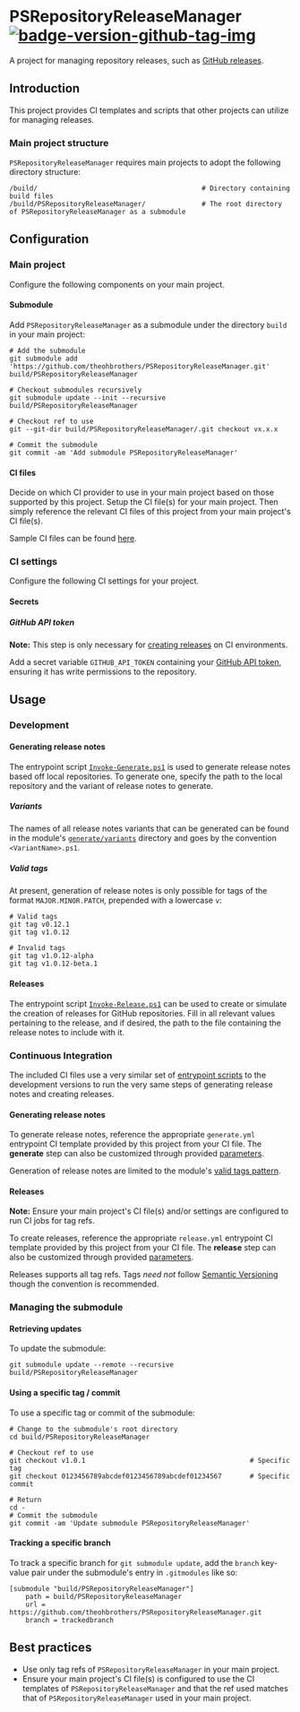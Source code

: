 # PSRepositoryReleaseManager [![badge-version-github-tag-img][]][badge-version-github-tag-src]

[badge-version-github-tag-img]: https://img.shields.io/github/v/tag/theohbrothers/PSRepositoryReleaseManager?style=flat-square
[badge-version-github-tag-src]: https://github.com/theohbrothers/PSRepositoryReleaseManager/releases

A project for managing repository releases, such as [GitHub releases](https://help.github.com/en/articles/about-releases).

## Introduction

This project provides CI templates and scripts that other projects can utilize for managing releases.

### Main project structure

`PSRepositoryReleaseManager` requires main projects to adopt the following directory structure:

```shell
/build/                                         # Directory containing build files
/build/PSRepositoryReleaseManager/              # The root directory of PSRepositoryReleaseManager as a submodule
```

## Configuration

### Main project

Configure the following components on your main project.

#### Submodule

Add `PSRepositoryReleaseManager` as a submodule under the directory `build` in your main project:

```shell
# Add the submodule
git submodule add 'https://github.com/theohbrothers/PSRepositoryReleaseManager.git' build/PSRepositoryReleaseManager

# Checkout submodules recursively
git submodule update --init --recursive build/PSRepositoryReleaseManager

# Checkout ref to use
git --git-dir build/PSRepositoryReleaseManager/.git checkout vx.x.x

# Commit the submodule
git commit -am 'Add submodule PSRepositoryReleaseManager'
```

#### CI files

Decide on which CI provider to use in your main project based on those supported by this project. Setup the CI file(s) for your main project. Then simply reference the relevant CI files of this project from your main project's CI file(s).

Sample CI files can be found [here](docs/samples/ci).

### CI settings

Configure the following CI settings for your project.

#### Secrets

##### GitHub API token

**Note:** This step is only necessary for [creating releases](#releases-1) on CI environments.

Add a secret variable `GITHUB_API_TOKEN` containing your [GitHub API token](https://help.github.com/en/articles/creating-a-personal-access-token-for-the-command-line), ensuring it has write permissions to the repository.

## Usage

### Development

#### Generating release notes

The entrypoint script [`Invoke-Generate.ps1`](src/scripts/dev/Invoke-Generate.ps1) is used to generate release notes based off local repositories. To generate one, specify the path to the local repository and the variant of release notes to generate.

##### Variants

The names of all release notes variants that can be generated can be found in the module's [`generate/variants`](src/PSRepositoryReleaseManager/generate/variants) directory and goes by the convention `<VariantName>.ps1`.

##### Valid tags

At present, generation of release notes is only possible for tags of the format `MAJOR.MINOR.PATCH`, prepended with a lowercase `v`:

```shell
# Valid tags
git tag v0.12.1
git tag v1.0.12

# Invalid tags
git tag v1.0.12-alpha
git tag v1.0.12-beta.1
```

#### Releases

The entrypoint script [`Invoke-Release.ps1`](src/scripts/dev/Invoke-Release.ps1) can be used to create or simulate the creation of releases for GitHub repositories. Fill in all relevant values pertaining to the release, and if desired, the path to the file containing the release notes to include with it.

### Continuous Integration

The included CI files use a very similar set of [entrypoint scripts](src/scripts/ci) to the development versions to run the very same steps of generating release notes and creating releases.

#### Generating release notes

To generate release notes, reference the appropriate `generate.yml` entrypoint CI template provided by this project from your CI file. The **generate** step can also be customized through provided [parameters](docs/samples/ci/azure-pipelines/custom/azure-pipelines.yml.generate.sample).

Generation of release notes are limited to the module's [valid tags pattern](#valid-tags).

#### Releases

**Note:** Ensure your main project's CI file(s) and/or settings are configured to run CI jobs for tag refs.

To create releases, reference the appropriate `release.yml` entrypoint CI template provided by this project from your CI file. The **release** step can also be customized through provided [parameters](docs/samples/ci/azure-pipelines/custom/azure-pipelines.yml.release.sample).

Releases supports all tag refs. Tags *need not* follow [Semantic Versioning](https://semver.org/) though the convention is recommended.

### Managing the submodule

#### Retrieving updates

To update the submodule:

```shell
git submodule update --remote --recursive build/PSRepositoryReleaseManager
```

#### Using a specific tag / commit

To use a specific tag or commit of the submodule:

```shell
# Change to the submodule's root directory
cd build/PSRepositoryReleaseManager

# Checkout ref to use
git checkout v1.0.1                                         # Specific tag
git checkout 0123456789abcdef0123456789abcdef01234567       # Specific commit

# Return
cd -
# Commit the submodule
git commit -am 'Update submodule PSRepositoryReleaseManager'
```

#### Tracking a specific branch

To track a specific branch for  `git submodule update`, add the `branch` key-value pair under the submodule's entry in `.gitmodules` like so:

```shell
[submodule "build/PSRepositoryReleaseManager"]
	path = build/PSRepositoryReleaseManager
	url = https://github.com/theohbrothers/PSRepositoryReleaseManager.git
	branch = trackedbranch
```

## Best practices

- Use only tag refs of `PSRepositoryReleaseManager` in your main project.
- Ensure your main project's CI file(s) is configured to use the CI templates of `PSRepositoryReleaseManager` and that the ref used matches that of `PSRepositoryReleaseManager` used in your main project.
